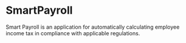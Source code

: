 # SmartPayroll
Smart Payroll is an application for automatically calculating employee income tax in compliance with applicable regulations.
